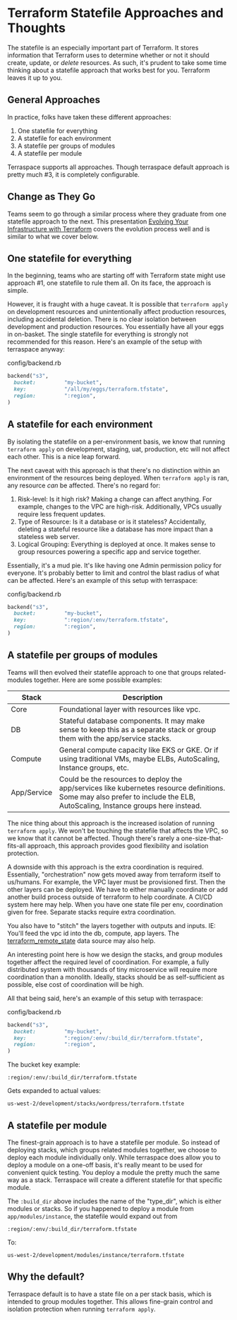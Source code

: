# Terraform Statefile Approaches and Thoughts

The statefile is an especially important part of Terraform. It stores information that Terraform uses to determine whether or not it should create, update, or *delete* resources.  As such, it's prudent to take some time thinking about a statefile approach that works best for you. Terraform leaves it up to you.

## General Approaches

In practice, folks have taken these different approaches:

1. One statefile for everything
2. A statefile for each environment
3. A statefile per groups of modules
4. A statefile per module

Terraspace supports all approaches. Though terraspace default approach is pretty much #3, it is completely configurable.

## Change as They Go

Teams seem to go through a similar process where they graduate from one statefile approach to the next. This presentation [Evolving Your Infrastructure with Terraform](https://www.youtube.com/watch?v=wgzgVm7Sqlk) covers the evolution process well and is similar to what we cover below.

## One statefile for everything

In the beginning, teams who are starting off with Terraform state might use approach #1, one statefile to rule them all. On its face, the approach is simple.

However, it is fraught with a huge caveat. It is possible that `terraform apply` on development resources and unintentionally affect production resources, including accidental deletion.  There is no clear isolation between development and production resources.  You essentially have all your eggs in on-basket. The single statefile for everything is strongly not recommended for this reason. Here's an example of the setup with terraspace anyway:

config/backend.rb

```ruby
backend("s3",
  bucket:         "my-bucket",
  key:            "/all/my/eggs/terraform.tfstate",
  region:         ":region",
)
```

## A statefile for each environment

By isolating the statefile on a per-environment basis, we know that running `terraform apply` on development, staging, uat, production, etc will not affect each other. This is a nice leap forward.

The next caveat with this approach is that there's no distinction within an environment of the resources being deployed. When `terraform apply` is ran, any resource *can* be affected. There's no regard for:

1. Risk-level: Is it high risk? Making a change can affect anything. For example, changes to the VPC are high-risk. Additionally, VPCs usually require less frequent updates.
2. Type of Resource: Is it a database or is it stateless? Accidentally, deleting a stateful resource like a database has more impact than a stateless web server.
3. Logical Grouping: Everything is deployed at once. It makes sense to group resources powering a specific app and service together.

Essentially, it's a mud pie. It's like having one Admin permission policy for everyone. It's probably better to limit and control the blast radius of what can be affected. Here's an example of this setup with terraspace:

config/backend.rb

```ruby
backend("s3",
  bucket:         "my-bucket",
  key:            ":region/:env/terraform.tfstate",
  region:         ":region",
)
```

## A statefile per groups of modules

Teams will then evolved their statefile approach to one that groups related-modules together.  Here are some possible examples:

Stack | Description
--- | ---
Core | Foundational layer with resources like vpc.
DB | Stateful database components. It may make sense to keep this as a separate stack or group them with the app/service stacks.
Compute | General compute capacity like EKS or GKE. Or if using traditional VMs, maybe ELBs, AutoScaling, Instance groups, etc.
App/Service | Could be the resources to deploy the app/services like kubernetes resource definitions. Some may also prefer to include the ELB, AutoScaling, Instance groups here instead.

The nice thing about this approach is the increased isolation of running `terraform apply`. We won't be touching the statefile that affects the VPC, so we know that it cannot be affected. Though there's rarely a one-size-that-fits-all approach, this approach provides good flexibility and isolation protection.

A downside with this approach is the extra coordination is required. Essentially, "orchestration" now gets moved away from terraform itself to us/humans. For example, the VPC layer must be provisioned first. Then the other layers can be deployed. We have to either manually coordinate or add another build process outside of terraform to help coordinate. A CI/CD system here may help. When you have one state file per env, coordination given for free. Separate stacks require extra coordination.

You also have to "stitch" the layers together with outputs and inputs. IE: You'll feed the vpc id into the db, compute, app layers. The [terraform_remote_state](https://www.terraform.io/docs/providers/terraform/d/remote_state.html) data source may also help.

An interesting point here is how we design the stacks, and group modules together affect the required level of coordination. For example, a fully distributed system with thousands of tiny microservice will require more coordination than a monolith. Ideally, stacks should be as self-sufficient as possible, else cost of coordination will be high.

All that being said, here's an example of this setup with terraspace:

config/backend.rb

```ruby
backend("s3",
  bucket:         "my-bucket",
  key:            ":region/:env/:build_dir/terraform.tfstate",
  region:         ":region",
)
```

The bucket key example:

    :region/:env/:build_dir/terraform.tfstate

Gets expanded to actual values:

    us-west-2/development/stacks/wordpress/terraform.tfstate

## A statefile per module

The finest-grain approach is to have a statefile per module.  So instead of deploying stacks, which groups related modules together, we choose to deploy each module individually only.  While terraspace does allow you to deploy a module on a one-off basis, it's really meant to be used for convenient quick testing. You deploy a module the pretty much the same way as a stack. Terraspace will create a different statefile for that specific module.

The `:build_dir` above includes the name of the "type_dir", which is either modules or stacks.  So if you happened to deploy a module from `app/modules/instance`, the statefile would expand out from

    :region/:env/:build_dir/terraform.tfstate

To:

    us-west-2/development/modules/instance/terraform.tfstate

## Why the default?

Terraspace default is to have a state file on a per stack basis, which is intended to group modules together. This allows fine-grain control and isolation protection when running `terraform apply`.
